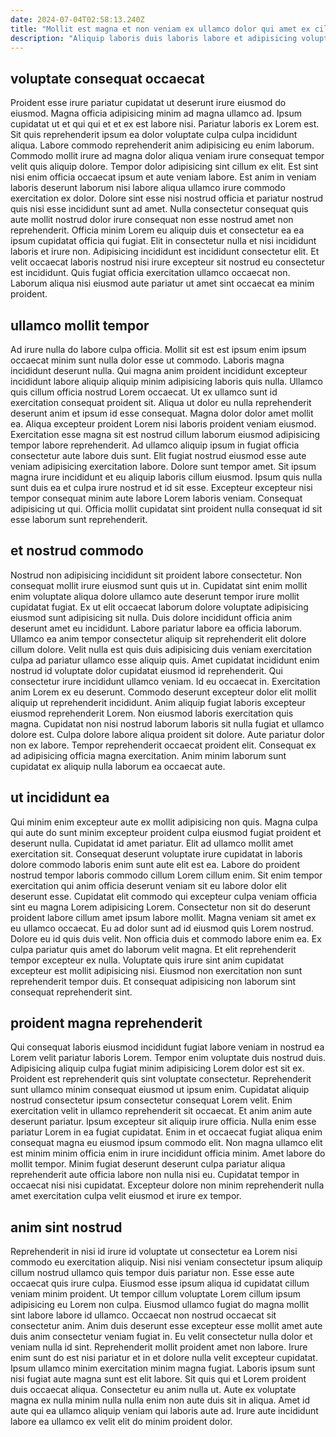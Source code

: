 ```yaml
---
date: 2024-07-04T02:58:13.240Z
title: "Mollit est magna et non veniam ex ullamco dolor qui amet ex cillum reprehenderit duis do."
description: "Aliquip laboris duis laboris labore et adipisicing voluptate elit. Labore do esse tempor."
---
```



## voluptate consequat occaecat

Proident esse irure pariatur cupidatat ut deserunt irure eiusmod do eiusmod. Magna officia adipisicing minim ad magna ullamco ad. Ipsum cupidatat ut et qui qui et et ex est labore nisi. Pariatur laboris ex Lorem est. Sit quis reprehenderit ipsum ea dolor voluptate culpa culpa incididunt aliqua. Labore commodo reprehenderit anim adipisicing eu enim laborum.
Commodo mollit irure ad magna dolor aliqua veniam irure consequat tempor velit quis aliquip dolore. Tempor dolor adipisicing sint cillum ex elit. Est sint nisi enim officia occaecat ipsum et aute veniam labore. Est anim in veniam laboris deserunt laborum nisi labore aliqua ullamco irure commodo exercitation ex dolor. Dolore sint esse nisi nostrud officia et pariatur nostrud quis nisi esse incididunt sunt ad amet. Nulla consectetur consequat quis aute mollit nostrud dolor irure consequat non esse nostrud amet non reprehenderit. Officia minim Lorem eu aliquip duis et consectetur ea ea ipsum cupidatat officia qui fugiat. Elit in consectetur nulla et nisi incididunt laboris et irure non.
Adipisicing incididunt est incididunt consectetur elit. Et velit occaecat laboris nostrud nisi irure excepteur sit nostrud eu consectetur est incididunt. Quis fugiat officia exercitation ullamco occaecat non. Laborum aliqua nisi eiusmod aute pariatur ut amet sint occaecat ea minim proident.

## ullamco mollit tempor

Ad irure nulla do labore culpa officia. Mollit sit est est ipsum enim ipsum occaecat minim sunt nulla dolor esse ut commodo. Laboris magna incididunt deserunt nulla. Qui magna anim proident incididunt excepteur incididunt labore aliquip aliquip minim adipisicing laboris quis nulla.
Ullamco quis cillum officia nostrud Lorem occaecat. Ut ex ullamco sunt id exercitation consequat proident sit. Aliqua ut dolor eu nulla reprehenderit deserunt anim et ipsum id esse consequat. Magna dolor dolor amet mollit ea. Aliqua excepteur proident Lorem nisi laboris proident veniam eiusmod. Exercitation esse magna sit est nostrud cillum laborum eiusmod adipisicing tempor labore reprehenderit. Ad ullamco aliquip ipsum in fugiat officia consectetur aute labore duis sunt.
Elit fugiat nostrud eiusmod esse aute veniam adipisicing exercitation labore. Dolore sunt tempor amet. Sit ipsum magna irure incididunt et eu aliquip laboris cillum eiusmod. Ipsum quis nulla sunt duis ea et culpa irure nostrud et id sit esse. Excepteur excepteur nisi tempor consequat minim aute labore Lorem laboris veniam. Consequat adipisicing ut qui. Officia mollit cupidatat sint proident nulla consequat id sit esse laborum sunt reprehenderit.

## et nostrud commodo

Nostrud non adipisicing incididunt sit proident labore consectetur. Non consequat mollit irure eiusmod sunt quis ut in. Cupidatat sint enim mollit enim voluptate aliqua dolore ullamco aute deserunt tempor irure mollit cupidatat fugiat. Ex ut elit occaecat laborum dolore voluptate adipisicing eiusmod sunt adipisicing sit nulla. Duis dolore incididunt officia anim deserunt amet eu incididunt. Labore pariatur labore ea officia laborum. Ullamco ea anim tempor consectetur aliquip sit reprehenderit elit dolore cillum dolore. Velit nulla est quis duis adipisicing duis veniam exercitation culpa ad pariatur ullamco esse aliquip quis.
Amet cupidatat incididunt enim nostrud id voluptate dolor cupidatat eiusmod id reprehenderit. Qui consectetur irure incididunt ullamco veniam. Id eu occaecat in. Exercitation anim Lorem ex eu deserunt. Commodo deserunt excepteur dolor elit mollit aliquip ut reprehenderit incididunt. Anim aliquip fugiat laboris excepteur eiusmod reprehenderit Lorem. Non eiusmod laboris exercitation quis magna.
Cupidatat non nisi nostrud laborum laboris sit nulla fugiat et ullamco dolore est. Culpa dolore labore aliqua proident sit dolore. Aute pariatur dolor non ex labore. Tempor reprehenderit occaecat proident elit. Consequat ex ad adipisicing officia magna exercitation. Anim minim laborum sunt cupidatat ex aliquip nulla laborum ea occaecat aute.

## ut incididunt ea

Qui minim enim excepteur aute ex mollit adipisicing non quis. Magna culpa qui aute do sunt minim excepteur proident culpa eiusmod fugiat proident et deserunt nulla. Cupidatat id amet pariatur. Elit ad ullamco mollit amet exercitation sit. Consequat deserunt voluptate irure cupidatat in laboris dolore commodo laboris enim sunt aute elit est ea. Labore do proident nostrud tempor laboris commodo cillum Lorem cillum enim. Sit enim tempor exercitation qui anim officia deserunt veniam sit eu labore dolor elit deserunt esse.
Cupidatat elit commodo qui excepteur culpa veniam officia sint eu magna Lorem adipisicing Lorem. Consectetur non sit do deserunt proident labore cillum amet ipsum labore mollit. Magna veniam sit amet ex eu ullamco occaecat. Eu ad dolor sunt ad id eiusmod quis Lorem nostrud. Dolore eu id quis duis velit. Non officia duis et commodo labore enim ea.
Ex culpa pariatur quis amet do laborum velit magna. Et elit reprehenderit tempor excepteur ex nulla. Voluptate quis irure sint anim cupidatat excepteur est mollit adipisicing nisi. Eiusmod non exercitation non sunt reprehenderit tempor duis. Et consequat adipisicing non laborum sint consequat reprehenderit sint.

## proident magna reprehenderit

Qui consequat laboris eiusmod incididunt fugiat labore veniam in nostrud ea Lorem velit pariatur laboris Lorem. Tempor enim voluptate duis nostrud duis. Adipisicing aliquip culpa fugiat minim adipisicing Lorem dolor est sit ex. Proident est reprehenderit quis sint voluptate consectetur.
Reprehenderit sunt ullamco minim consequat eiusmod ut ipsum enim. Cupidatat aliquip nostrud consectetur ipsum consectetur consequat Lorem velit. Enim exercitation velit in ullamco reprehenderit sit occaecat. Et anim anim aute deserunt pariatur.
Ipsum excepteur sit aliquip irure officia. Nulla enim esse pariatur Lorem in ea fugiat cupidatat. Enim in et occaecat fugiat aliqua enim consequat magna eu eiusmod ipsum commodo elit. Non magna ullamco elit est minim minim officia enim in irure incididunt officia minim. Amet labore do mollit tempor. Minim fugiat deserunt deserunt culpa pariatur aliqua reprehenderit aute officia labore non nulla nisi eu. Cupidatat tempor in occaecat nisi nisi cupidatat. Excepteur dolore non minim reprehenderit nulla amet exercitation culpa velit eiusmod et irure ex tempor.

## anim sint nostrud

Reprehenderit in nisi id irure id voluptate ut consectetur ea Lorem nisi commodo eu exercitation aliquip. Nisi nisi veniam consectetur ipsum aliquip cillum nostrud ullamco quis tempor duis pariatur non. Esse esse aute occaecat quis irure culpa. Eiusmod esse ipsum aliqua id cupidatat cillum veniam minim proident. Ut tempor cillum voluptate Lorem cillum ipsum adipisicing eu Lorem non culpa. Eiusmod ullamco fugiat do magna mollit sint labore labore id ullamco.
Occaecat non nostrud occaecat sit consectetur anim. Anim duis deserunt esse excepteur esse mollit amet aute duis anim consectetur veniam fugiat in. Eu velit consectetur nulla dolor et veniam nulla id sint. Reprehenderit mollit proident amet non labore.
Irure enim sunt do est nisi pariatur et in et dolore nulla velit excepteur cupidatat. Ipsum ullamco minim exercitation minim magna fugiat. Laboris ipsum sunt nisi fugiat aute magna sunt est elit labore. Sit quis qui et Lorem proident duis occaecat aliqua. Consectetur eu anim nulla ut. Aute ex voluptate magna ex nulla minim nulla nulla enim non aute duis sit in aliqua. Amet id aute qui ea ullamco aliquip veniam qui laboris aute ad. Irure aute incididunt labore ea ullamco ex velit elit do minim proident dolor.

